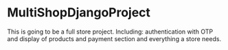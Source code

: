 # MultiShopDjangoProject
This is going to be a full store project. Including: authentication with OTP and display of products and payment section and everything a store needs.
